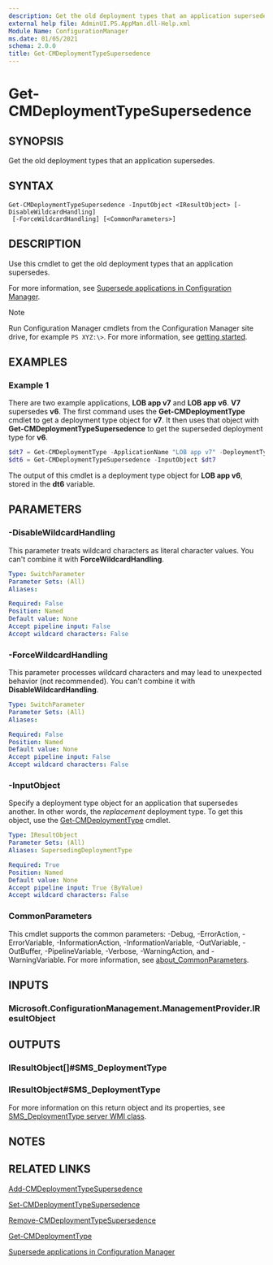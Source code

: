 ```yaml
---
description: Get the old deployment types that an application supersedes.
external help file: AdminUI.PS.AppMan.dll-Help.xml
Module Name: ConfigurationManager
ms.date: 01/05/2021
schema: 2.0.0
title: Get-CMDeploymentTypeSupersedence
---
```


# Get-CMDeploymentTypeSupersedence

## SYNOPSIS

Get the old deployment types that an application supersedes.

## SYNTAX

```
Get-CMDeploymentTypeSupersedence -InputObject <IResultObject> [-DisableWildcardHandling]
 [-ForceWildcardHandling] [<CommonParameters>]
```

## DESCRIPTION

Use this cmdlet to get the old deployment types that an application supersedes.

For more information, see [Supersede applications in Configuration Manager](/mem/configmgr/apps/deploy-use/revise-and-supersede-applications#supersedence).

> [!NOTE]
> Run Configuration Manager cmdlets from the Configuration Manager site drive, for example `PS XYZ:\>`. For more information, see [getting started](/powershell/sccm/overview).

## EXAMPLES

### Example 1

There are two example applications, **LOB app v7** and **LOB app v6**. **V7** supersedes **v6**. The first command uses the **Get-CMDeploymentType** cmdlet to get a deployment type object for **v7**. It then uses that object with **Get-CMDeploymentTypeSupersedence** to get the superseded deployment type for **v6**.

```powershell
$dt7 = Get-CMDeploymentType -ApplicationName "LOB app v7" -DeploymentTypeName "Install"
$dt6 = Get-CMDeploymentTypeSupersedence -InputObject $dt7
```

The output of this cmdlet is a deployment type object for **LOB app v6**, stored in the **dt6** variable.

## PARAMETERS

### -DisableWildcardHandling

This parameter treats wildcard characters as literal character values. You can't combine it with **ForceWildcardHandling**.

```yaml
Type: SwitchParameter
Parameter Sets: (All)
Aliases:

Required: False
Position: Named
Default value: None
Accept pipeline input: False
Accept wildcard characters: False
```

### -ForceWildcardHandling

This parameter processes wildcard characters and may lead to unexpected behavior (not recommended). You can't combine it with **DisableWildcardHandling**.

```yaml
Type: SwitchParameter
Parameter Sets: (All)
Aliases:

Required: False
Position: Named
Default value: None
Accept pipeline input: False
Accept wildcard characters: False
```

### -InputObject

Specify a deployment type object for an application that supersedes another. In other words, the _replacement_ deployment type. To get this object, use the [Get-CMDeploymentType](Get-CMDeploymentType.md) cmdlet.

```yaml
Type: IResultObject
Parameter Sets: (All)
Aliases: SupersedingDeploymentType

Required: True
Position: Named
Default value: None
Accept pipeline input: True (ByValue)
Accept wildcard characters: False
```

### CommonParameters
This cmdlet supports the common parameters: -Debug, -ErrorAction, -ErrorVariable, -InformationAction, -InformationVariable, -OutVariable, -OutBuffer, -PipelineVariable, -Verbose, -WarningAction, and -WarningVariable. For more information, see [about_CommonParameters](http://go.microsoft.com/fwlink/?LinkID=113216).

## INPUTS

### Microsoft.ConfigurationManagement.ManagementProvider.IResultObject

## OUTPUTS

### IResultObject[]#SMS_DeploymentType

### IResultObject#SMS_DeploymentType

For more information on this return object and its properties, see [SMS_DeploymentType server WMI class](/mem/configmgr/develop/reference/apps/sms_deploymenttype-server-wmi-class).

## NOTES

## RELATED LINKS

[Add-CMDeploymentTypeSupersedence](./Add-CMDeploymentTypeSupersedence.md)

[Set-CMDeploymentTypeSupersedence](./Set-CMDeploymentTypeSupersedence.md)

[Remove-CMDeploymentTypeSupersedence](./Remove-CMDeploymentTypeSupersedence.md)

[Get-CMDeploymentType](Get-CMDeploymentType.md)

[Supersede applications in Configuration Manager](/mem/configmgr/apps/deploy-use/revise-and-supersede-applications#supersedence)
